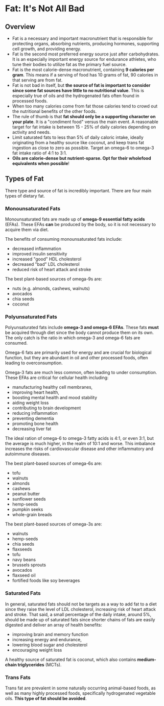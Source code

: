 # Fat: It's Not All Bad
## Overview
- Fat is a necessary and important macronutrient that is responsible for protecting organs, absorbing nutrients, producing hormones, supporting cell growth, and providing energy.
- Fat is the second most preferred energy source just after carbohydrates. It is an especially important energy source for endurance athletes, who tune their bodies to utilize fat as the primary fuel source.
- Fat is the most calorie-dense macronutrient, containing **9 calories per gram**. This means if a serving of food has 10 grams of fat, 90 calories in that serving are from fat.
- Fat is not bad in itself, but **the source of fat is important to consider since some fat sources have little to no nutritional value**. This is especially true of oils and the hydrogenated fats often found in processed foods.
- When too many calories come from fat those calories tend to crowd out the nutritional benefits of the other foods.
- The rule of thumb is that **fat should only be a supporting character on your plate**. It is a "condiment food" versus the main event. A reasonable target for fat intake is between 15 - 25% of daily calories depending on activity and needs.
- Limit saturated fats to less than 5% of daily caloric intake, ideally originating from a healthy source like coconut, and keep trans fat ingestion as close to zero as possible. Target an omega-6 to omega-3 fat intake ratio of 4:1 to 3:1.
- **Oils are calorie-dense but nutrient-sparse. Opt for their wholefood equivalents when possible**!

## Types of Fat
There type and source of fat is incredibly important. There are four main types of dietary fat.

### Monounsaturated Fats
Monounsaturated fats are made up of **omega-9 essential fatty acids** (EFAs). These EFAs **can** be produced by the body, so it is not necessary to acquire them via diet.

The benefits of consuming monounsaturated fats include:
- decreased inflammation
- improved insulin sensitivity
- increased "good" HDL cholesterol
- decreased "bad" LDL cholesterol
- reduced risk of heart attack and stroke

The best plant-based sources of omega-9s are:
- nuts (e.g. almonds, cashews, walnuts)
- avocados
- chia seeds
- coconut

### Polyunsaturated Fats
Polyunsaturated fats include **omega-3 and omega-6 EFAs**. These fats **must** be acquired through diet since the body cannot produce them on its own. The only catch is the ratio in which omega-3 and omega-6 fats are consumed.

Omega-6 fats are primarily used for energy and are crucial for biological function, but they are abundant in oil and other processed foods, often leading to overconsumption.

Omega-3 fats are much less common, often leading to under consumption. These EFAs are critical for cellular health including:
- manufacturing healthy cell membranes,
- improving heart health,
- boosting mental health and mood stability
- aiding weight loss
- contributing to brain development
- reducing inflammation
- preventing dementia
- promoting bone health
- decreasing liver fat

The ideal ration of omega-6 to omega-3 fatty acids is 4:1, or even 3:1, but the average is much higher, in the realm of 10:1 and worse. This imbalance increases the risks of cardiovascular disease and other inflammatory and autoimmune diseases.

The best plant-based sources of omega-6s are:
- tofu
- walnuts
- almonds
- cashews
- peanut butter
- sunflower seeds
- hemp-seeds
- pumpkin seeks
- whole-grain breads

The best plant-based sources of omega-3s are:
- walnuts
- hemp-seeds
- chia seeds
- flaxseeds
- tofu
- navy beans
- brussels sprouts
- avocados
- flaxseed oil
- fortified foods like soy beverages

### Saturated Fats
In general, saturated fats should not be targets as a way to add fat to a diet since they raise the level of LDL cholesterol, increasing risk of heart attack and stroke. That said, a small percentage of the daily intake, around 5%, should be made up of saturated fats since shorter chains of fats are easily digested and deliver an array of health benefits:
- improving brain and memory function
- increasing energy and endurance,
- lowering blood sugar and cholesterol
- encouraging weight loss

A healthy source of saturated fat is coconut, which also contains **medium-chain triglycerides** (MCTs).

### Trans Fats
Trans fat are prevalent in some naturally occurring animal-based foods, as well as many highly processed foods, specifically hydrogenated vegetable oils. **This type of fat should be avoided**.